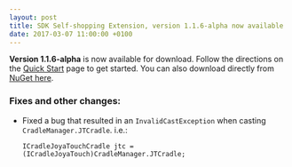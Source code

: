 ```yaml
---
layout: post
title: SDK Self-shopping Extension, version 1.1.6-alpha now available
date: 2017-03-07 11:00:00 +0100
---
```


**Version 1.1.6-alpha** is now available for download. Follow the directions on the <a href="{{ site.baseurl }}/quick-start">Quick Start</a> page to get started. You can also download directly from <a href="https://www.nuget.org/packages/datalogic-xamarin-sdk-selfshopping/1.1.6-alpha">NuGet here</a>.

### Fixes and other changes:
- Fixed a bug that resulted in an <code>InvalidCastException</code> when casting <code>CradleManager.JTCradle</code>. i.e.:

    <code>ICradleJoyaTouchCradle jtc = (ICradleJoyaTouch)CradleManager.JTCradle;</code>




